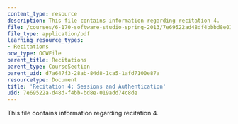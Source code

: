 ```yaml
---
content_type: resource
description: This file contains information regarding recitation 4.
file: /courses/6-170-software-studio-spring-2013/7e69522ad48df4bbbd8e019add74c8de_MIT6_170S13_rec4-SessAuth.pdf
file_type: application/pdf
learning_resource_types:
- Recitations
ocw_type: OCWFile
parent_title: Recitations
parent_type: CourseSection
parent_uid: d7a647f3-28ab-84d8-1ca5-1afd7100e87a
resourcetype: Document
title: 'Recitation 4: Sessions and Authentication'
uid: 7e69522a-d48d-f4bb-bd8e-019add74c8de
---
```

This file contains information regarding recitation 4.

